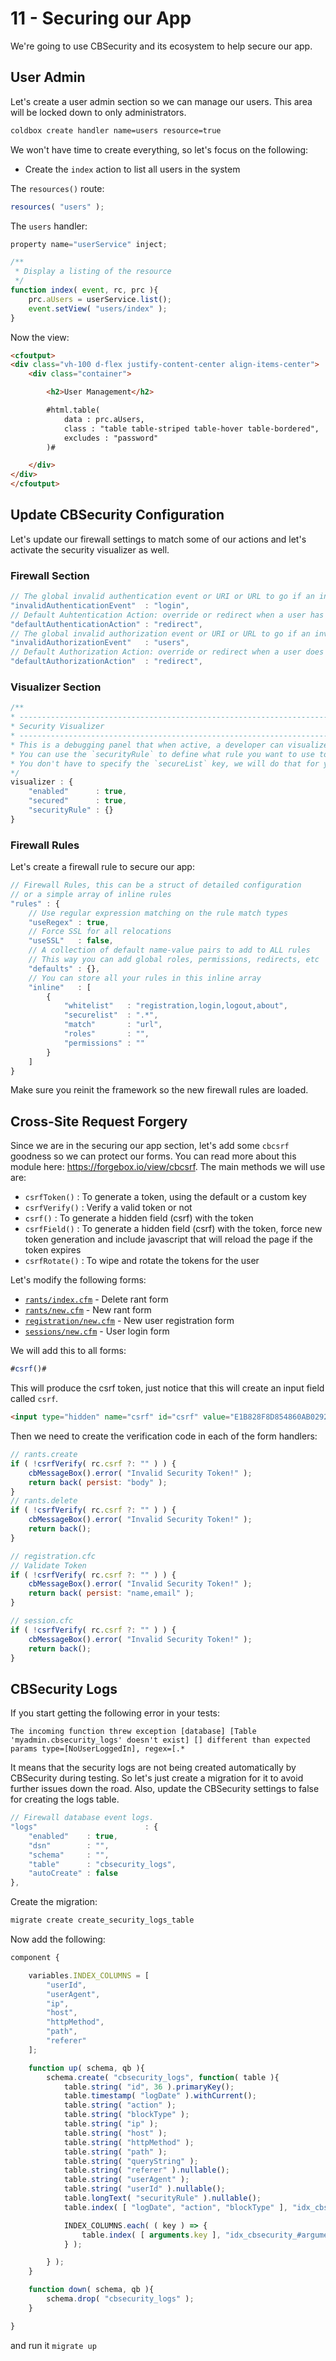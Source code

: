# 11 - Securing our App

We're going to use CBSecurity and its ecosystem to help secure our app.

## User Admin

Let's create a user admin section so we can manage our users. This area will be locked down to only administrators.

```bash
coldbox create handler name=users resource=true
```

We won't have time to create everything, so let's focus on the following:

- Create the `index` action to list all users in the system

The `resources()` route:

```js
resources( "users" );
```

The `users` handler:

```js
property name="userService" inject;

/**
 * Display a listing of the resource
 */
function index( event, rc, prc ){
    prc.aUsers = userService.list();
    event.setView( "users/index" );
}
```

Now the view:

```html
<cfoutput>
<div class="vh-100 d-flex justify-content-center align-items-center">
    <div class="container">

        <h2>User Management</h2>

        #html.table(
            data : prc.aUsers,
            class : "table table-striped table-hover table-bordered",
            excludes : "password"
        )#

    </div>
</div>
</cfoutput>

```

## Update CBSecurity Configuration

Let's update our firewall settings to match some of our actions and let's activate the security visualizer as well.

### Firewall Section

```js
// The global invalid authentication event or URI or URL to go if an invalid authentication occurs
"invalidAuthenticationEvent"  : "login",
// Default Auhtentication Action: override or redirect when a user has not logged in
"defaultAuthenticationAction" : "redirect",
// The global invalid authorization event or URI or URL to go if an invalid authorization occurs
"invalidAuthorizationEvent"   : "users",
// Default Authorization Action: override or redirect when a user does not have enough permissions to access something
"defaultAuthorizationAction"  : "redirect",
```

### Visualizer Section

```js
/**
* --------------------------------------------------------------------------
* Security Visualizer
* --------------------------------------------------------------------------
* This is a debugging panel that when active, a developer can visualize security settings and more.
* You can use the `securityRule` to define what rule you want to use to secure the visualizer but make sure the `secured` flag is turned to true.
* You don't have to specify the `secureList` key, we will do that for you.
*/
visualizer : {
	"enabled"      : true,
	"secured"      : true,
	"securityRule" : {}
}
```

### Firewall Rules

Let's create a firewall rule to secure our app:

```js
// Firewall Rules, this can be a struct of detailed configuration
// or a simple array of inline rules
"rules" : {
    // Use regular expression matching on the rule match types
    "useRegex" : true,
    // Force SSL for all relocations
    "useSSL"   : false,
    // A collection of default name-value pairs to add to ALL rules
    // This way you can add global roles, permissions, redirects, etc
    "defaults" : {},
    // You can store all your rules in this inline array
    "inline"   : [
        {
            "whitelist"   : "registration,login,logout,about",
            "securelist"  : ".*",
            "match"       : "url",
            "roles"       : "",
            "permissions" : ""
        }
    ]
}
```

Make sure you reinit the framework so the new firewall rules are loaded.

## Cross-Site Request Forgery

Since we are in the securing our app section, let's add some `cbcsrf` goodness so we can protect our forms.  You can read more about this module here: https://forgebox.io/view/cbcsrf. The main methods we will use are:

- `csrfToken()` : To generate a token, using the default or a custom key
- `csrfVerify()` : Verify a valid token or not
- `csrf()` : To generate a hidden field (csrf) with the token
- `csrfField()` : To generate a hidden field (csrf) with the token, force new token generation and include javascript that will reload the page if the token expires
- `csrfRotate()` : To wipe and rotate the tokens for the user

Let's modify the following forms:

- [`rants/index.cfm`](../src/views/rants/index.cfm) - Delete rant form
- [`rants/new.cfm`](../src/views/rants/new.cfm) - New rant form
- [`registration/new.cfm`](../src/views/registration/new.cfm) - New user registration form
- [`sessions/new.cfm`](../src/views/new.cfm) - User login form

We will add this to all forms:

```js
#csrf()#
```

This will produce the csrf token, just notice that this will create an input field called `csrf`.

```html
<input type="hidden" name="csrf" id="csrf" value="E1B828F8D854860AB029246A20DAA04D63282388">
```

Then we need to create the verification code in each of the form handlers:

```js
// rants.create
if ( !csrfVerify( rc.csrf ?: "" ) ) {
    cbMessageBox().error( "Invalid Security Token!" );
    return back( persist: "body" );
}
// rants.delete
if ( !csrfVerify( rc.csrf ?: "" ) ) {
    cbMessageBox().error( "Invalid Security Token!" );
    return back();
}

// registration.cfc
// Validate Token
if ( !csrfVerify( rc.csrf ?: "" ) ) {
    cbMessageBox().error( "Invalid Security Token!" );
    return back( persist: "name,email" );
}

// session.cfc
if ( !csrfVerify( rc.csrf ?: "" ) ) {
    cbMessageBox().error( "Invalid Security Token!" );
    return back();
}
```

## CBSecurity Logs

If you start getting the following error in your tests:

```text
The incoming function threw exception [database] [Table 'myadmin.cbsecurity_logs' doesn't exist] [] different than expected params type=[NoUserLoggedIn], regex=[.*
```

It means that the security logs are not being created automatically by CBSecurity during testing.
So let's just create a migration for it to avoid further issues down the road.  Also, update the CBSecurity settings to false for creating the logs table.

```js
// Firewall database event logs.
"logs"                        : {
    "enabled"    : true,
    "dsn"        : "",
    "schema"     : "",
    "table"      : "cbsecurity_logs",
    "autoCreate" : false
},
```

Create the migration:

```bash
migrate create create_security_logs_table
```

Now add the following:

```js
component {

    variables.INDEX_COLUMNS = [
        "userId",
        "userAgent",
        "ip",
        "host",
        "httpMethod",
        "path",
        "referer"
    ];

	function up( schema, qb ){
		schema.create( "cbsecurity_logs", function( table ){
			table.string( "id", 36 ).primaryKey();
			table.timestamp( "logDate" ).withCurrent();
			table.string( "action" );
			table.string( "blockType" );
			table.string( "ip" );
			table.string( "host" );
			table.string( "httpMethod" );
			table.string( "path" );
			table.string( "queryString" );
			table.string( "referer" ).nullable();
			table.string( "userAgent" );
			table.string( "userId" ).nullable();
			table.longText( "securityRule" ).nullable();
			table.index( [ "logDate", "action", "blockType" ], "idx_cbsecurity" );

            INDEX_COLUMNS.each( ( key ) => {
                table.index( [ arguments.key ], "idx_cbsecurity_#arguments.key#" );
            } );

		} );
	}

	function down( schema, qb ){
		schema.drop( "cbsecurity_logs" );
	}

}
```

and run it `migrate up`
